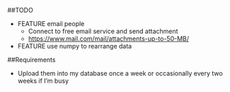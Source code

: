 ##TODO
- FEATURE email people
    - Connect to free email service and send attachment
    - https://www.mail.com/mail/attachments-up-to-50-MB/
- FEATURE use numpy to rearrange data

##Requirements
- Upload them into my database once a week or occasionally every two weeks if I’m busy